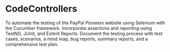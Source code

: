 # CodeControllers
To automate the testing of the PayPal Pioneers website using Selenium with the Cucumber framework. Incorporate assertions and reporting using TestNG, JUnit, and Extent Reports. Document the testing process with test cases, scenarios, a mind map, bug reports, summary reports, and a comprehensive test plan.
